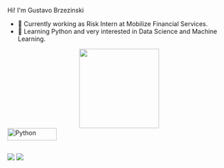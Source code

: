 Hi! I'm Gustavo Brzezinski

- 🔭 Currently working as Risk Intern at Mobilize Financial Services.
- 🌱 Learning Python and very interested in Data Science and Machine Learning.

<div align="center">
  <a href="https://github.com/gustavobrze">
  <img height="180em" src="https://github-readme-stats.vercel.app/api?username=gustavobrze&show_icons=true&theme=midnight-purple&include_all_commits=true&count_private=true"/>
</div>

<img align="center" alt="Python" height="28" width="111" src="https://img.shields.io/badge/Python-3776AB?style=for-the-badge&logo=python&logoColor=white">
  
##
 
<a href="https://www.linkedin.com/in/gustavo-sendtko-brzezinski-09a254171/" target="_blank"><img src="https://img.shields.io/badge/LinkedIn-0077B5?style=for-the-badge&logo=linkedin&logoColor=white" target="_blank"></a>
<a href = "mailto:gustavobrze@hotmail.com"><img src="https://img.shields.io/badge/Microsoft_Outlook-0078D4?style=for-the-badge&logo=microsoft-outlook&logoColor=white" target="_blank"></a>
